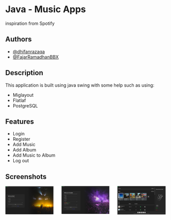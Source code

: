 # Java - Music Apps
inspiration from Spotify

## Authors

- [@dhifanrazaqa](https://github.com/dhifanrazaqa)
- [@FajarRamadhanBBX](https://github.com/FajarRamadhanBBX)

## Description
This application is built using java swing with some help such as using:
- Miglayout
- Flatlaf
- PostgreSQL

## Features
- Login
- Register
- Add Music
- Add Album
- Add Music to Album
- Log out

## Screenshots

![App Screenshot](./screenshot.png)
